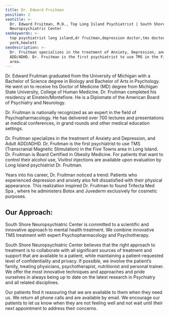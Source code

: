```yaml
---
title: Dr. Edward Fruitman
position: 2
seotitle: >-
  Dr. Edward Fruitman, M.D., Top Long Island Psychiatrist | South Shore
  Neuropsychiatric Center
seokeywords: >-
  top psychiatrist long island,dr fruitman,depression doctor,tms doctor new
  york,hewlett
seodescription: >-
  Dr. Fruitman specializes in the treatment of Anxiety, Depression, and Adult
  ADD/ADHD. Dr. Fruitman is the first psychiatrist to use TMS in the Five Towns
  area.
---
```

Dr. Edward Fruitman graduated from the University of Michigan with a Bachelor of Science degree in Biology and Bachelor of Arts in Psychology. He went on to receive his Doctor of Medicine (MD) degree from Michigan State University, College of Human Medicine. Dr. Fruitman completed his residency at Einstein/Montefiore. He is a Diplomate of the American Board of Psychiatry and Neurology.

Dr. Fruitman is nationally recognized as an expert in the field of Psychopharmacology. He has delivered over 700 lectures and presentations at medical conferences, in grand rounds and other medical education settings.

Dr. Fruitman specializes in the treatment of Anxiety and Depression, and Adult ADD/ADHD. Dr. Fruitman is the first psychiatrist to use TMS (Transcranial Magnetic Stimulation) in the Five Towns area in Long Island. Dr. Fruitman is Board Certified in Obesity Medicine. For patients that want to control their alcohol use, Vivitrol injections are available upon evaluation by Long Island psychiatrist Dr. Fruitman.

Years into his career,  Dr. Fruitman noticed a trend: Patients who experienced depression and anxiety also felt dissatisfied with their physical appearance. This realization inspired Dr. Fruitman to found Trifecta Med Spa , where he administers Botox and Juvederm exclusively for cosmetic purposes.



## Our Approach:

South Shore Neuropsychiatric Center is committed to a scientific and innovative approach to mental health treatment. We combine innovative TMS treatment with expert Psychopharmacology and Psychotherapy.

South Shore Neuropsychiatric Center believes that the right approach to treatment is to collaborate with all significant sources of treatment and support that are available to a patient, while maintaining a patient-requested level of confidentiality and privacy. If possible, we involve the patient’s family, treating physicians, psychotherapist, nutritionist and personal trainer. We offer the most innovative techniques and approaches and pride ourselves in always being up to date on the latest research in Psychiatry and all related disciplines.

Our patients find it reassuring that we are available to them when they need us. We return all phone calls and are available by email. We encourage our patients to let us know when they are not feeling well and not wait until their next appointment to address their concerns.
